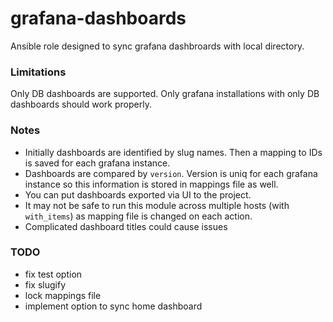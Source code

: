 # grafana-dashboards

Ansible role designed to sync grafana dashbroards with local directory.

### Limitations

Only DB dashboards are supported. Only grafana installations with only DB dashboards should work properly.

### Notes

- Initially dashboards are identified by slug names. Then a mapping to IDs is saved for each grafana instance.
- Dashboards are compared by `version`. Version is uniq for each grafana instance so this information is stored in mappings file as well.
- You can put dashboards exported via UI to the project.
- It may not be safe to run this module across multiple hosts (with `with_items`) as mapping file is changed on each action.
- Complicated dashboard titles could cause issues

### TODO

- fix test option
- fix slugify
- lock mappings file
- implement option to sync home dashboard

